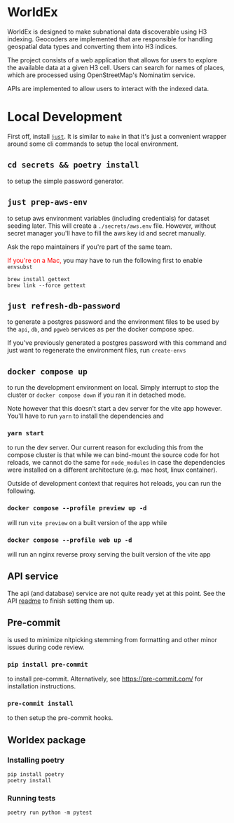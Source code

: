 # WorldEx

WorldEx is designed to make subnational data discoverable using H3 indexing. Geocoders are implemented that are responsible for handling geospatial data types and converting them into H3 indices.

The project consists of a web application that allows for users to explore the available data at a given H3 cell. Users can search for names of places, which are processed using OpenStreetMap's Nominatim service.

APIs are implemented to allow users to interact with the indexed data.

# Local Development

First off, install [`just`](https://github.com/casey/just#installation). It is similar to `make` in that it's just a convenient wrapper around some cli commands to setup the local environment.

## `cd secrets && poetry install`
to setup the simple password generator.

## `just prep-aws-env`
to setup aws environment variables (including credentials) for dataset seeding later. This will create a `./secrets/aws.env` file. However, without secret manager you'll have to fill the aws key id and secret manually.

Ask the repo maintainers if you're part of the same team.

<span style="color:red">If you're on a Mac,</span> you may have to run the following first to enable `envsubst`

```
brew install gettext
brew link --force gettext
```

## `just refresh-db-password`
to generate a postgres password and the environment files to be used by the `api`, `db`, and `pgweb` services as per the docker compose spec.

If you've previously generated a postgres password with this command and just want to regenerate the environment files, run `create-envs`

## `docker compose up`

to run the development environment on local. Simply interrupt to stop the cluster or `docker compose down` if you ran it in detached mode.

Note however that this doesn't start a dev server for the vite app however. You'll have to run `yarn` to install the dependencies and

### `yarn start`

to run the dev server. Our current reason for excluding this from the compose cluster is that while we can bind-mount the source code for hot reloads, we cannot do the same for `node_modules` in case the dependencies were installed on a different architecture (e.g. mac host, linux container).

Outside of development context that requires hot reloads, you can run the following.

### `docker compose --profile preview up -d`

will run `vite preview` on a built version of the app while

### `docker compose --profile web up -d`

will run an nginx reverse proxy serving the built version of the vite app

## API service
The api (and database) service are not quite ready yet at this point. See the API [readme](api/README.md) to finish setting them up.

## Pre-commit

is used to minimize nitpicking stemming from formatting and other minor issues during code review.

### `pip install pre-commit`

to install pre-commit. Alternatively, see https://pre-commit.com/ for installation instructions.

### `pre-commit install`

to then setup the pre-commit hooks.

## Worldex package

### Installing poetry

```
pip install poetry
poetry install
```

### Running tests

```
poetry run python -m pytest
```
